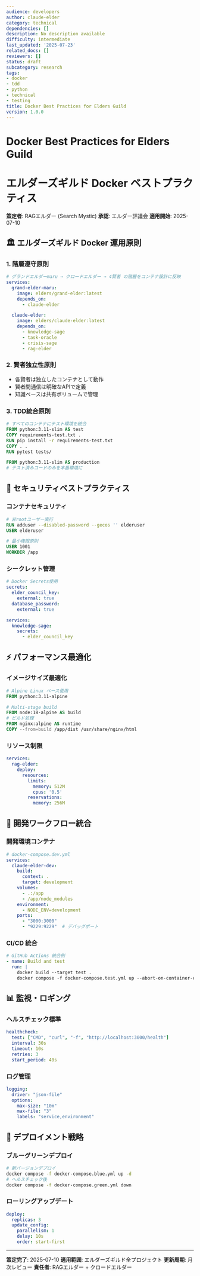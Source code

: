 ```yaml
---
audience: developers
author: claude-elder
category: technical
dependencies: []
description: No description available
difficulty: intermediate
last_updated: '2025-07-23'
related_docs: []
reviewers: []
status: draft
subcategory: research
tags:
- docker
- tdd
- python
- technical
- testing
title: Docker Best Practices for Elders Guild
version: 1.0.0
---
```


# Docker Best Practices for Elders Guild
# エルダーズギルド Docker ベストプラクティス

**策定者**: RAGエルダー (Search Mystic)
**承認**: エルダー評議会
**適用開始**: 2025-07-10

## 🏛️ エルダーズギルド Docker 運用原則

### 1. 階層遵守原則
```yaml
# グランドエルダーmaru → クロードエルダー → 4賢者 の階層をコンテナ設計に反映
services:
  grand-elder-maru:
    image: elders/grand-elder:latest
    depends_on:
      - claude-elder

  claude-elder:
    image: elders/claude-elder:latest
    depends_on:
      - knowledge-sage
      - task-oracle
      - crisis-sage
      - rag-elder
```

### 2. 賢者独立性原則
- 各賢者は独立したコンテナとして動作
- 賢者間通信は明確なAPIで定義
- 知識ベースは共有ボリュームで管理

### 3. TDD統合原則
```dockerfile
# すべてのコンテナにテスト環境を統合
FROM python:3.11-slim AS test
COPY requirements-test.txt .
RUN pip install -r requirements-test.txt
COPY . .
RUN pytest tests/

FROM python:3.11-slim AS production
# テスト済みコードのみを本番環境に
```

## 🔐 セキュリティベストプラクティス

### コンテナセキュリティ
```dockerfile
# 非rootユーザー実行
RUN adduser --disabled-password --gecos '' elderuser
USER elderuser

# 最小権限原則
USER 1001
WORKDIR /app
```

### シークレット管理
```yaml
# Docker Secrets使用
secrets:
  elder_council_key:
    external: true
  database_password:
    external: true

services:
  knowledge-sage:
    secrets:
      - elder_council_key
```

## ⚡ パフォーマンス最適化

### イメージサイズ最適化
```dockerfile
# Alpine Linux ベース使用
FROM python:3.11-alpine

# Multi-stage build
FROM node:18-alpine AS build
# ビルド処理
FROM nginx:alpine AS runtime
COPY --from=build /app/dist /usr/share/nginx/html
```

### リソース制限
```yaml
services:
  rag-elder:
    deploy:
      resources:
        limits:
          memory: 512M
          cpus: '0.5'
        reservations:
          memory: 256M
```

## 🔄 開発ワークフロー統合

### 開発環境コンテナ
```yaml
# docker-compose.dev.yml
services:
  claude-elder-dev:
    build:
      context: .
      target: development
    volumes:
      - .:/app
      - /app/node_modules
    environment:
      - NODE_ENV=development
    ports:
      - "3000:3000"
      - "9229:9229"  # デバッグポート
```

### CI/CD 統合
```yaml
# GitHub Actions 統合例
- name: Build and test
  run: |
    docker build --target test .
    docker compose -f docker-compose.test.yml up --abort-on-container-exit
```

## 📊 監視・ロギング

### ヘルスチェック標準
```yaml
healthcheck:
  test: ["CMD", "curl", "-f", "http://localhost:3000/health"]
  interval: 30s
  timeout: 10s
  retries: 3
  start_period: 40s
```

### ログ管理
```yaml
logging:
  driver: "json-file"
  options:
    max-size: "10m"
    max-file: "3"
    labels: "service,environment"
```

## 🚀 デプロイメント戦略

### ブルーグリーンデプロイ
```bash
# 新バージョンデプロイ
docker compose -f docker-compose.blue.yml up -d
# ヘルスチェック後
docker compose -f docker-compose.green.yml down
```

### ローリングアップデート
```yaml
deploy:
  replicas: 3
  update_config:
    parallelism: 1
    delay: 10s
    order: start-first
```

---
**策定完了**: 2025-07-10
**適用範囲**: エルダーズギルド全プロジェクト
**更新周期**: 月次レビュー
**責任者**: RAGエルダー + クロードエルダー
